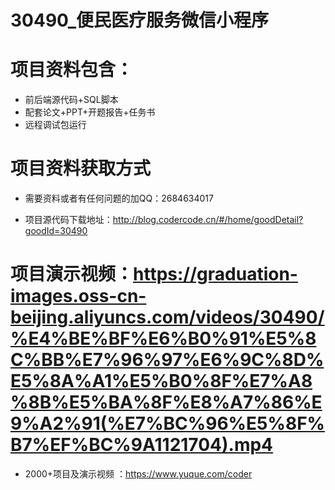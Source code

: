 
#   30490_便民医疗服务微信小程序  

#   项目资料包含：
*   前后端源代码+SQL脚本
*    配套论文+PPT+开题报告+任务书
*   远程调试包运行

#   项目资料获取方式
*   需要资料或者有任何问题的加QQ：2684634017

*   项目源代码下载地址：http://blog.codercode.cn/#/home/goodDetail?goodId=30490

#  项目演示视频：https://graduation-images.oss-cn-beijing.aliyuncs.com/videos/30490/%E4%BE%BF%E6%B0%91%E5%8C%BB%E7%96%97%E6%9C%8D%E5%8A%A1%E5%B0%8F%E7%A8%8B%E5%BA%8F%E8%A7%86%E9%A2%91(%E7%BC%96%E5%8F%B7%EF%BC%9A1121704).mp4

*  2000+项目及演示视频 ：https://www.yuque.com/coder
